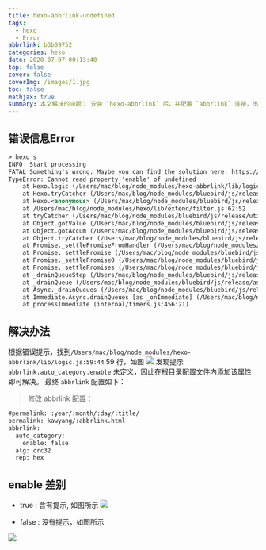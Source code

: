 ```yaml
---
title: hexo-abbrlink-undefined
tags:
  - hexo
  - Error
abbrlink: b3b09752
categories: hexo
date: 2020-07-07 00:13:40
top: false
cover: false
coverImg: /images/1.jpg
toc: false
mathjax: true
summary: 本文解决的问题： 安装 `hexo-abbrlink` 后，并配置 `abbrlink` 连接，出现 `undefined`问题，所有文章标题都指向同一篇文章，并且无法重新启动 hexo 服务。
---
```


## 错误信息Error
```xml
> hexo s
INFO  Start processing
FATAL Something's wrong. Maybe you can find the solution here: https://hexo.io/docs/troubleshooting.html
TypeError: Cannot read property 'enable' of undefined
    at Hexo.logic (/Users/mac/blog/node_modules/hexo-abbrlink/lib/logic.js:59:44)
    at Hexo.tryCatcher (/Users/mac/blog/node_modules/bluebird/js/release/util.js:16:23)
    at Hexo.<anonymous> (/Users/mac/blog/node_modules/bluebird/js/release/method.js:15:34)
    at /Users/mac/blog/node_modules/hexo/lib/extend/filter.js:62:52
    at tryCatcher (/Users/mac/blog/node_modules/bluebird/js/release/util.js:16:23)
    at Object.gotValue (/Users/mac/blog/node_modules/bluebird/js/release/reduce.js:166:18)
    at Object.gotAccum (/Users/mac/blog/node_modules/bluebird/js/release/reduce.js:155:25)
    at Object.tryCatcher (/Users/mac/blog/node_modules/bluebird/js/release/util.js:16:23)
    at Promise._settlePromiseFromHandler (/Users/mac/blog/node_modules/bluebird/js/release/promise.js:547:31)
    at Promise._settlePromise (/Users/mac/blog/node_modules/bluebird/js/release/promise.js:604:18)
    at Promise._settlePromise0 (/Users/mac/blog/node_modules/bluebird/js/release/promise.js:649:10)
    at Promise._settlePromises (/Users/mac/blog/node_modules/bluebird/js/release/promise.js:729:18)
    at _drainQueueStep (/Users/mac/blog/node_modules/bluebird/js/release/async.js:93:12)
    at _drainQueue (/Users/mac/blog/node_modules/bluebird/js/release/async.js:86:9)
    at Async._drainQueues (/Users/mac/blog/node_modules/bluebird/js/release/async.js:102:5)
    at Immediate.Async.drainQueues [as _onImmediate] (/Users/mac/blog/node_modules/bluebird/js/release/async.js:15:14)
    at processImmediate (internal/timers.js:456:21)
```

## 解决办法
根据错误提示，找到`/Users/mac/blog/node_modules/hexo-abbrlink/lib/logic.js:59:44` 59 行，如图
![](https://imgconvert.csdnimg.cn/aHR0cHM6Ly9naXRlZS5jb20vS2F3WWFuZy9pbWFnZS9yYXcvbWFzdGVyL2ltZy8yMDIwMDcwNzAwMDYxNy5wbmc?x-oss-process=image/format,png)
发现提示 `abbrlink.auto_category.enable` 未定义，因此在根目录配置文件内添加该属性即可解决。
最终 `abbrlink` 配置如下：
> 修改 abbrlink 配置：
```xml
#permalink: :year/:month/:day/:title/
permalink: kawyang/:abbrlink.html
abbrlink: 
  auto_category: 
    enable: false
  alg: crc32
  rep: hex
```

## enable 差别

- true : 含有提示, 如图所示
![](https://gitee.com/KawYang/image/raw/master/img/20200707001755.png)

- false : 没有提示，如图所示

![](https://gitee.com/KawYang/image/raw/master/img/20200707001913.png)
